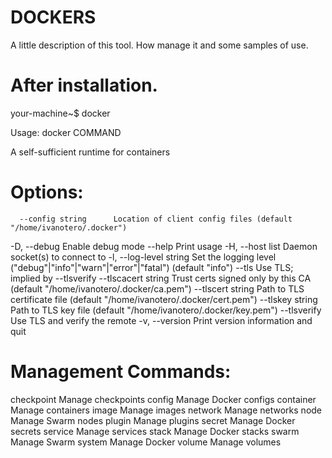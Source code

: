 # DOCKERS

A little description of this tool. How manage it and some samples of use.

# After installation.

your-machine~$ docker

Usage:	docker COMMAND

A self-sufficient runtime for containers

# Options:
      --config string      Location of client config files (default "/home/ivanotero/.docker")
  -D, --debug              Enable debug mode
      --help               Print usage
  -H, --host list          Daemon socket(s) to connect to
  -l, --log-level string   Set the logging level ("debug"|"info"|"warn"|"error"|"fatal") (default "info")
      --tls                Use TLS; implied by --tlsverify
      --tlscacert string   Trust certs signed only by this CA (default "/home/ivanotero/.docker/ca.pem")
      --tlscert string     Path to TLS certificate file (default "/home/ivanotero/.docker/cert.pem")
      --tlskey string      Path to TLS key file (default "/home/ivanotero/.docker/key.pem")
      --tlsverify          Use TLS and verify the remote
  -v, --version            Print version information and quit

# Management Commands:
  checkpoint  Manage checkpoints
  config      Manage Docker configs
  container   Manage containers
  image       Manage images
  network     Manage networks
  node        Manage Swarm nodes
  plugin      Manage plugins
  secret      Manage Docker secrets
  service     Manage services
  stack       Manage Docker stacks
  swarm       Manage Swarm
  system      Manage Docker
  volume      Manage volumes

